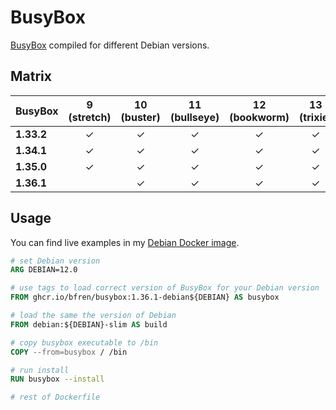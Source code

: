 # BusyBox

[BusyBox](https://busybox.net) compiled for different Debian versions.

## Matrix

| BusyBox     | 9 (stretch) | 10 (buster) | 11 (bullseye) | 12 (bookworm) | 13 (trixie) | testing (sid) |
| ----------- | :---------: | :---------: | :-----------: | :-----------: | :---------: | :-----------: |
| **1.33.2**  | &check;     | &check;     | &check;       | &check;       | &check;     | &check;       |
| **1.34.1**  | &check;     | &check;     | &check;       | &check;       | &check;     | &check;       |
| **1.35.0**  | &check;     | &check;     | &check;       | &check;       | &check;     | &check;       |
| **1.36.1**  |             | &check;     | &check;       | &check;       | &check;     | &check;       |

## Usage

You can find live examples in my [Debian Docker image](https://github.com/bfren/docker-debian).

```Dockerfile
# set Debian version
ARG DEBIAN=12.0

# use tags to load correct version of BusyBox for your Debian version
FROM ghcr.io/bfren/busybox:1.36.1-debian${DEBIAN} AS busybox

# load the same the version of Debian
FROM debian:${DEBIAN}-slim AS build

# copy busybox executable to /bin
COPY --from=busybox / /bin

# run install
RUN busybox --install

# rest of Dockerfile
```
